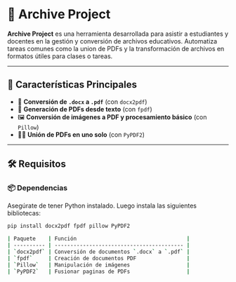 # 📁 Archive Project

**Archive Project** es una herramienta desarrollada para asistir a estudiantes y docentes en la gestión y conversión de archivos educativos. Automatiza tareas comunes como la union de PDFs y la transformación de archivos en formatos útiles para clases o tareas.

---

## 🧩 Características Principales

- 📄 **Conversión de `.docx` a `.pdf`** (con `docx2pdf`)
- 📝 **Generación de PDFs desde texto** (con `fpdf`)
- 🖼️ **Conversión de imágenes a PDF y procesamiento básico** (con `Pillow`)
- 📄📄 **Unión de PDFs en uno solo** (con `PyPDF2`)

---

## 🛠️ Requisitos

### 📦 Dependencias

Asegúrate de tener Python instalado. Luego instala las siguientes bibliotecas:

```bash
pip install docx2pdf fpdf pillow PyPDF2

| Paquete    | Función                                   |
| ---------- | ----------------------------------------- |
| `docx2pdf` | Conversión de documentos `.docx` a `.pdf` |
| `fpdf`     | Creación de documentos PDF                |
| `Pillow`   | Manipulación de imágenes                  |
| `PyPDF2`   | Fusionar paginas de PDFs                  |
